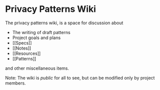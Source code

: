 # Privacy Patterns Wiki

The privacy patterns wiki, is a space for discussion about 

 * The writing of draft patterns
 * Project goals and plans
 * [[Specs]]
 * [[Notes]]
 * [[Resources]]
 * [[Patterns]]

and other miscellaneous items. 

Note: The wiki is *public* for all to see, but can be modified only by project members. 
